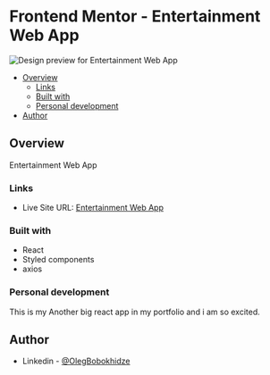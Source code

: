 # Frontend Mentor - Entertainment Web App

![Design preview for Entertainment Web App](https://res.cloudinary.com/dz209s6jk/image/upload/v1646924199/Challenges/zurpxclpp6gavavnw6d2.jpg)

- [Overview](#overview)
  - [Links](#links)
  - [Built with](#built-with)
  - [Personal development](#personal-development)
- [Author](#author)

## Overview

Entertainment Web App

### Links

- Live Site URL: [Entertainment Web App](https://olegbobokhidze.github.io/movie-project/)


### Built with

- React
- Styled components
- axios

### Personal development

This is my Another big react app in my portfolio and i am so excited.

## Author

- Linkedin - [@OlegBobokhidze](https://www.linkedin.com/in/oleg-bobokhidze-083656241)


